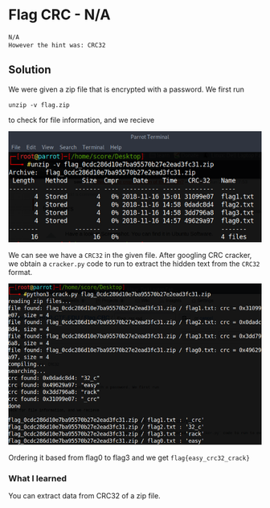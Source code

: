 # Flag CRC - N/A
```
N/A 
However the hint was: CRC32
```
## Solution

We were given a zip file that is encrypted with a password. We first run
```
unzip -v flag.zip
```
to check for file information, and we recieve

![1](https://github.com/GHAFRI/Writeups/blob/master/Forensics/HITB-CTF-EDU/Flag-CRC/1.png)

We can see we have a `CRC32` in the given file. After googling CRC cracker, we obtain a `cracker.py` code to run to extract the hidden text from the `CRC32` format.

![2](https://github.com/GHAFRI/Writeups/blob/master/Forensics/HITB-CTF-EDU/Flag-CRC/2.png)

Ordering it based from flag0 to flag3 and we get `flag{easy_crc32_crack}`

### What I learned

You can extract data from CRC32 of a zip file.
